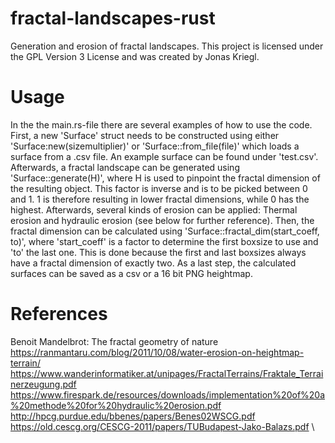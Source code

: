 # fractal-landscapes-rust
Generation and erosion of fractal landscapes. This project is licensed under the GPL Version 3 License and was created by Jonas Kriegl.

# Usage
In the the main.rs-file there are several examples of how to use the code. First, a new 'Surface' struct needs to be constructed using either 'Surface:new(sizemultiplier)' or 'Surface::from_file(file)' which loads a surface from a .csv file. An example surface can be found under 'test.csv'. Afterwards, a fractal landscape can be generated using 'Surface::generate(H)', where H is used to pinpoint the fractal dimension of the resulting object. This factor is inverse and is to be picked between 0 and 1. 1 is therefore resulting in lower fractal dimensions, while 0 has the highest. Afterwards, several kinds of erosion can be applied: Thermal erosion and hydraulic erosion (see below for further reference). Then, the fractal dimension can be calculated using 'Surface::fractal_dim(start_coeff, to)', where 'start_coeff' is a factor to determine the first boxsize to use and 'to' the last one. This is done because the first and last boxsizes always have a fractal dimension of exactly two. As a last step, the calculated surfaces can be saved as a csv or a 16 bit PNG heightmap.

# References
Benoit Mandelbrot: The fractal geometry of nature \
https://ranmantaru.com/blog/2011/10/08/water-erosion-on-heightmap-terrain/ \
https://www.wanderinformatiker.at/unipages/FractalTerrains/Fraktale_Terrainerzeugung.pdf \
https://www.firespark.de/resources/downloads/implementation%20of%20a%20methode%20for%20hydraulic%20erosion.pdf \
http://hpcg.purdue.edu/bbenes/papers/Benes02WSCG.pdf \
https://old.cescg.org/CESCG-2011/papers/TUBudapest-Jako-Balazs.pdf \
